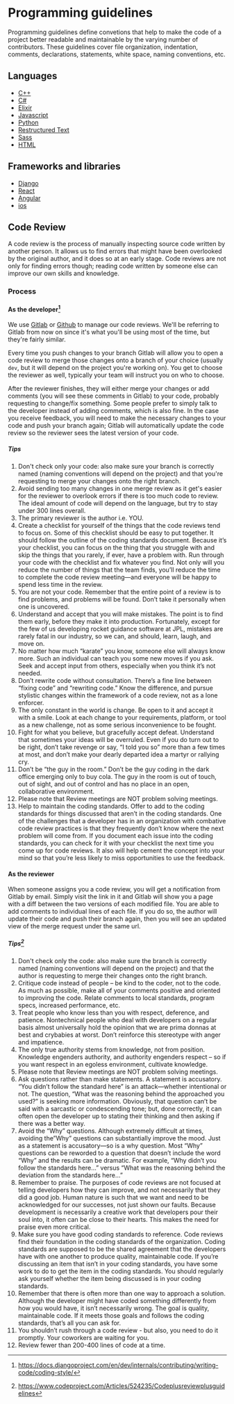 # Programming guidelines

Programming guidelines define convetions that help to make the code of a project better readable and
maintainable by the varying number of contributors.
These guidelines cover file organization, indentation, comments, declarations, statements, white space,
naming conventions, etc.

## Languages

- [C++](./languages/cpp/README.md)
- [C\#](./languages/csharp/README.md)
- [Elixir](./languages/elixir/README.md)
- [Javascript](./languages/javascript/README.md)
- [Python](./languages/python/README.md)
- [Restructured Text](./languages/restructuredtext/README.md)
- [Sass](./languages/sass/README.md)
- [HTML](./languages/html/README.md)

## Frameworks and libraries

- [Django](./django/README.md)
- [React](./react/README.md)
- [Angular](./angular/README.md)
- [ios](./ios/README.md)

## Code Review

A code review is the process of manually inspecting source code written
by another person. It allows us to find errors that might have been
overlooked by the original author, and it does so at an early stage.
Code reviews are not only for finding errors though; reading code
written by someone else can improve our own skills and knowledge.

### Process

#### As the developer[^1]

We use [Gitlab](https://git.sophilabs.io/) or
[Github](https://github.com/sophilabs) to manage our code reviews. We'll
be referring to Gitlab from now on since it's what you'll be using most
of the time, but they're fairly similar.

Every time you push changes to your branch Gitlab will allow you to open
a code review to merge those changes onto a branch of your choice
(usually `dev`, but it will depend on the project you're working on).
You get to choose the reviewer as well, typically your team will
instruct you on who to choose.

After the reviewer finishes, they will either merge your changes or add
comments (you will see these comments in Gitlab) to your code, probably
requesting to change/fix something. Some people prefer to simply talk to
the developer instead of adding comments, which is also fine. In the
case you receive feedback, you will need to make the necessary changes
to your code and push your branch again; Gitlab will automatically
update the code review so the reviewer sees the latest version of your
code.

##### Tips

1. Don't check only your code: also make sure your branch is correctly
   named (naming conventions will depend on the project) and that
   you're requesting to merge your changes onto the right branch.
2. Avoid sending too many changes in one merge review as it get's
   easier for the reviewer to overlook errors if there is too much code
   to review. The ideal amount of code will depend on the language, but
   try to stay under 300 lines overall.
3. The primary reviewer is the author i.e. YOU.
4. Create a checklist for yourself of the things that the code reviews
   tend to focus on. Some of this checklist should be easy to put
   together. It should follow the outline of the coding standards
   document. Because it’s your checklist, you can focus on the thing
   that you struggle with and skip the things that you rarely, if ever,
   have a problem with. Run through your code with the checklist and
   fix whatever you find. Not only will you reduce the number of things
   that the team finds, you’ll reduce the time to complete the code
   review meeting—and everyone will be happy to spend less time in the
   review.
5. You are not your code. Remember that the entire point of a review is
   to find problems, and problems will be found. Don’t take it
   personally when one is uncovered.
6. Understand and accept that you will make mistakes. The point is to
   find them early, before they make it into production. Fortunately,
   except for the few of us developing rocket guidance software at JPL,
   mistakes are rarely fatal in our industry, so we can, and should,
   learn, laugh, and move on.
7. No matter how much “karate” you know, someone else will always know
   more. Such an individual can teach you some new moves if you ask.
   Seek and accept input from others, especially when you think it’s
   not needed.
8. Don’t rewrite code without consultation. There’s a fine line between
   “fixing code” and “rewriting code.” Know the difference, and pursue
   stylistic changes within the framework of a code review, not as a
   lone enforcer.
9. The only constant in the world is change. Be open to it and accept
   it with a smile. Look at each change to your requirements, platform,
   or tool as a new challenge, not as some serious inconvenience to be
   fought.
10. Fight for what you believe, but gracefully accept defeat. Understand
    that sometimes your ideas will be overruled. Even if you do turn out
    to be right, don’t take revenge or say, “I told you so” more than a
    few times at most, and don’t make your dearly departed idea a martyr
    or rallying cry.
11. Don’t be “the guy in the room.” Don’t be the guy coding in the dark
    office emerging only to buy cola. The guy in the room is out of
    touch, out of sight, and out of control and has no place in an open,
    collaborative environment.
12. Please note that Review meetings are NOT problem solving meetings.
13. Help to maintain the coding standards. Offer to add to the coding
    standards for things discussed that aren’t in the coding standards.
    One of the challenges that a developer has in an organization with
    combative code review practices is that they frequently don’t know
    where the next problem will come from. If you document each issue
    into the coding standards, you can check for it with your checklist
    the next time you come up for code reviews. It also will help cement
    the concept into your mind so that you’re less likely to miss
    opportunities to use the feedback.

#### As the reviewer

When someone assigns you a code review, you will get a notification from
Gitlab by email. Simply visit the link in it and Gitlab will show you a
page with a diff between the two versions of each modified file. You are
able to add comments to individual lines of each file. If you do so, the
author will update their code and push their branch again, then you will
see an updated view of the merge request under the same url.

##### Tips[^2]

1. Don't check only the code: also make sure the branch is correctly
   named (naming conventions will depend on the project) and that the
   author is requesting to merge their changes onto the right branch.
2. Critique code instead of people – be kind to the coder, not to the
   code. As much as possible, make all of your comments positive and
   oriented to improving the code. Relate comments to local standards,
   program specs, increased performance, etc.
3. Treat people who know less than you with respect, deference, and
   patience. Nontechnical people who deal with developers on a regular
   basis almost universally hold the opinion that we are prima donnas
   at best and crybabies at worst. Don’t reinforce this stereotype with
   anger and impatience.
4. The only true authority stems from knowledge, not from position.
   Knowledge engenders authority, and authority engenders respect – so
   if you want respect in an egoless environment, cultivate knowledge.
5. Please note that Review meetings are NOT problem solving meetings.
6. Ask questions rather than make statements. A statement is
   accusatory. “You didn’t follow the standard here” is an
   attack—whether intentional or not. The question, “What was the
   reasoning behind the approached you used?” is seeking more
   information. Obviously, that question can’t be said with a sarcastic
   or condescending tone; but, done correctly, it can often open the
   developer up to stating their thinking and then asking if there was
   a better way.
7. Avoid the “Why” questions. Although extremely difficult at times,
   avoiding the”Why” questions can substantially improve the mood. Just
   as a statement is accusatory—so is a why question. Most “Why”
   questions can be reworded to a question that doesn’t include the
   word “Why” and the results can be dramatic. For example, “Why didn’t
   you follow the standards here…” versus “What was the reasoning
   behind the deviation from the standards here…”
8. Remember to praise. The purposes of code reviews are not focused at
   telling developers how they can improve, and not necessarily that
   they did a good job. Human nature is such that we want and need to
   be acknowledged for our successes, not just shown our faults.
   Because development is necessarily a creative work that developers
   pour their soul into, it often can be close to their hearts. This
   makes the need for praise even more critical.
9. Make sure you have good coding standards to reference. Code reviews
   find their foundation in the coding standards of the organization.
   Coding standards are supposed to be the shared agreement that the
   developers have with one another to produce quality, maintainable
   code. If you’re discussing an item that isn’t in your coding
   standards, you have some work to do to get the item in the coding
   standards. You should regularly ask yourself whether the item being
   discussed is in your coding standards.
10. Remember that there is often more than one way to approach a
    solution. Although the developer might have coded something
    differently from how you would have, it isn’t necessarily wrong. The
    goal is quality, maintainable code. If it meets those goals and
    follows the coding standards, that’s all you can ask for.
11. You shouldn’t rush through a code review - but also, you need to do
    it promptly. Your coworkers are waiting for you.
12. Review fewer than 200-400 lines of code at a time.

[^1]: <https://docs.djangoproject.com/en/dev/internals/contributing/writing-code/coding-style/>

[^2]: <https://www.codeproject.com/Articles/524235/Codeplusreviewplusguidelines>